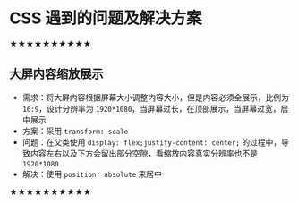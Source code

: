 # CSS 遇到的问题及解决方案

★★★★★★★★★★

## 大屏内容缩放展示

- 需求：将大屏内容根据屏幕大小调整内容大小，但是内容必须全展示，比例为 `16:9`，设计分辨率为 `1920*1080`，当屏幕过长，在顶部展示，当屏幕过宽，居中展示
- 方案：采用 `transform: scale`
- 问题：在父类使用 `display: flex;justify-content: center;` 的过程中，导致内容左右以及下方会留出部分空隙，看缩放内容真实分辨率也不是 `1920*1080`
- 解决：使用 `position: absolute` 来居中

★★★★★★★★★★
